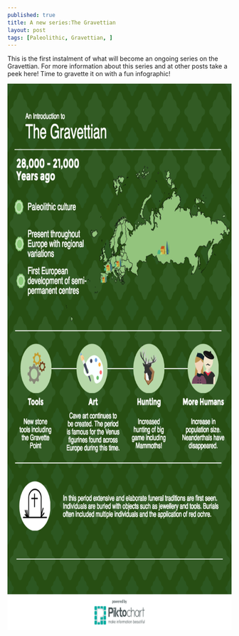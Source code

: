 ```yaml
---
published: true
title: A new series:The Gravettian
layout: post
tags: [Paleolithic, Gravettian, ]
---
```

This is the first instalment of what will become an ongoing series on the Gravettian. For more information about this series and at other posts take a peek here!  Time to gravette it on with a fun infographic! 
<br>


<center> <img src="/images/intro-to-the-gr_17133326_4132d06bd78d701e5f2a57d10447fb86b68c77fd.png" alt="Gravettian Infographic" width="800" height="1227"></center>

 <br>
 <br>
